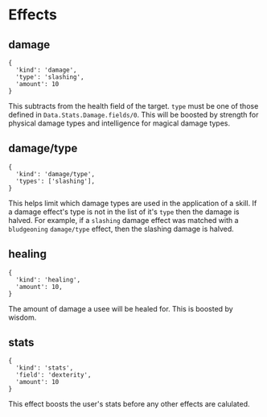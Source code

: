 # Effects

## damage

```
{
  'kind': 'damage',
  'type': 'slashing',
  'amount': 10
}
```

This subtracts from the health field of the target. `type` must be one of those defined in `Data.Stats.Damage.fields/0`. This will be boosted by strength for physical damage types and intelligence for magical damage types.

## damage/type

```
{
  'kind': 'damage/type',
  'types': ['slashing'],
}
```

This helps limit which damage types are used in the application of a skill. If a damage effect's type is not in the list of it's `type` then the damage is halved. For example, if a `slashing` damage effect was matched with a `bludgeoning` `damage/type` effect, then the slashing damage is halved.

## healing

```
{
  'kind': 'healing',
  'amount': 10,
}
```

The amount of damage a usee will be healed for. This is boosted by wisdom.

## stats

```
{
  'kind': 'stats',
  'field': 'dexterity',
  'amount': 10
}
```

This effect boosts the user's stats before any other effects are calulated.
